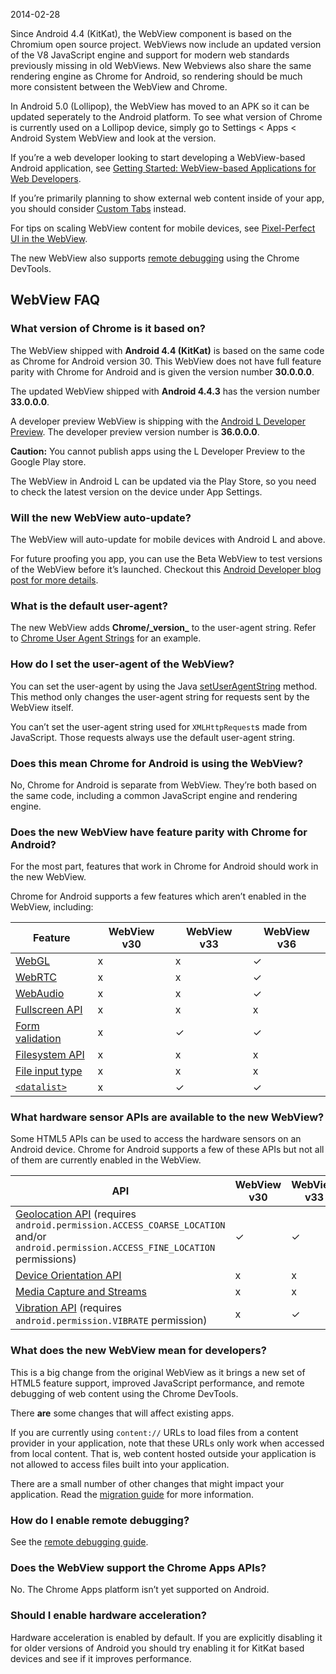 2014-02-28

Since Android 4.4 (KitKat), the WebView component is based on the Chromium open source project. WebViews now include an updated version of the V8 JavaScript engine and support for modern web standards previously missing in old WebViews. New Webviews also share the same rendering engine as Chrome for Android, so rendering should be much more consistent between the WebView and Chrome.

In Android 5.0 (Lollipop), the WebView has moved to an APK so it can be updated seperately to the Android platform. To see what version of Chrome is currently used on a Lollipop device, simply go to Settings &lt; Apps &lt; Android System WebView and look at the version.

If you’re a web developer looking to start developing a WebView-based Android application, see [Getting Started: WebView-based Applications for Web Developers](/docs/multidevice/webview/gettingstarted/).

If you’re primarily planning to show external web content inside of your app, you should consider [Custom Tabs](/docs/multidevice/android/customtabs/#whentouse) instead.

For tips on scaling WebView content for mobile devices, see [Pixel-Perfect UI in the WebView](/docs/multidevice/webview/pixelperfect/).

The new WebView also supports [remote debugging](/devtools/docs/remote-debugging) using the Chrome DevTools.

WebView FAQ
-----------

### What version of Chrome is it based on?

The WebView shipped with **Android 4.4 (KitKat)** is based on the same code as Chrome for Android version 30. This WebView does not have full feature parity with Chrome for Android and is given the version number **30.0.0.0**.

The updated WebView shipped with **Android 4.4.3** has the version number **33.0.0.0**.

A developer preview WebView is shipping with the [Android L Developer Preview](http://developer.android.com/preview/). The developer preview version number is **36.0.0.0**.

**Caution:** You cannot publish apps using the L Developer Preview to the Google Play store.

The WebView in Android L can be updated via the Play Store, so you need to check the latest version on the device under App Settings.

### Will the new WebView auto-update?

The WebView will auto-update for mobile devices with Android L and above.

For future proofing you app, you can use the Beta WebView to test versions of the WebView before it’s launched. Checkout this [Android Developer blog post for more details](http://android-developers.blogspot.com/2015/02/beta-channel-for-android-webview.html).

### What is the default user-agent?

The new WebView adds **Chrome/\_version\_** to the user-agent string. Refer to [Chrome User Agent Strings](/docs/multidevice/user-agent/#webview_user_agent) for an example.

### How do I set the user-agent of the WebView?

You can set the user-agent by using the Java [setUserAgentString](http://developer.android.com/reference/android/webkit/WebSettings.html#setUserAgentString(java.lang.String)) method. This method only changes the user-agent string for requests sent by the WebView itself.

You can’t set the user-agent string used for `XMLHttpRequest`s made from JavaScript. Those requests always use the default user-agent string.

### Does this mean Chrome for Android is using the WebView?

No, Chrome for Android is separate from WebView. They’re both based on the same code, including a common JavaScript engine and rendering engine.

### Does the new WebView have feature parity with Chrome for Android?

For the most part, features that work in Chrome for Android should work in the new WebView.

Chrome for Android supports a few features which aren’t enabled in the WebView, including:

<table><thead><tr class="header"><th>Feature</th><th>WebView v30</th><th>WebView v33</th><th>WebView v36</th></tr></thead><tbody><tr class="odd"><td><a href="http://www.html5rocks.com/en/tutorials/webgl/webgl_fundamentals/">WebGL</a></td><td>x</td><td>x</td><td>✓</td></tr><tr class="even"><td><a href="http://www.html5rocks.com/en/tutorials/webrtc/basics/">WebRTC</a></td><td>x</td><td>x</td><td>✓</td></tr><tr class="odd"><td><a href="http://www.html5rocks.com/en/tutorials/webaudio/intro/">WebAudio</a></td><td>x</td><td>x</td><td>✓</td></tr><tr class="even"><td><a href="http://www.html5rocks.com/en/mobile/fullscreen/">Fullscreen API</a></td><td>x</td><td>x</td><td>x</td></tr><tr class="odd"><td><a href="http://www.html5rocks.com/en/tutorials/forms/constraintvalidation/">Form validation</a></td><td>x</td><td>✓</td><td>✓</td></tr><tr class="even"><td><a href="http://www.html5rocks.com/en/tutorials/file/filesystem/">Filesystem API</a></td><td>x</td><td>x</td><td>x</td></tr><tr class="odd"><td><a href="http://updates.html5rocks.com/2012/08/Integrating-input-type-file-with-the-Filesystem-API">File input type</a></td><td>x</td><td>x</td><td>x</td></tr><tr class="even"><td><a href="http://updates.html5rocks.com/tag/datalist"><code>&lt;datalist&gt;</code></a></td><td>x</td><td>✓</td><td>✓</td></tr></tbody></table>

### What hardware sensor APIs are available to the new WebView?

Some HTML5 APIs can be used to access the hardware sensors on an Android device. Chrome for Android supports a few of these APIs but not all of them are currently enabled in the WebView.

<table><colgroup><col style="width: 12%" /><col style="width: 44%" /><col style="width: 44%" /></colgroup><thead><tr class="header"><th>API</th><th>WebView v30</th><th>WebView v33</th></tr></thead><tbody><tr class="odd"><td><a href="https://developer.mozilla.org/en-US/docs/Web/API/Geolocation_API">Geolocation API</a> (requires <code>android.permission.ACCESS_COARSE_LOCATION</code> and/or <code>android.permission.ACCESS_FINE_LOCATION</code> permissions)</td><td>✓</td><td>✓</td></tr><tr class="even"><td><a href="https://developer.mozilla.org/en-US/docs/Web/API/Window/deviceorientation_event">Device Orientation API</a></td><td>x</td><td>x</td></tr><tr class="odd"><td><a href="https://developer.mozilla.org/en-US/docs/Web/API/Media_Streams_API">Media Capture and Streams</a></td><td>x</td><td>x</td></tr><tr class="even"><td><a href="https://developer.mozilla.org/en-US/docs/Web/API/Vibration_API">Vibration API</a> (requires <code>android.permission.VIBRATE</code> permission)</td><td>x</td><td>✓</td></tr></tbody></table>

### What does the new WebView mean for developers?

This is a big change from the original WebView as it brings a new set of HTML5 feature support, improved JavaScript performance, and remote debugging of web content using the Chrome DevTools.

There **are** some changes that will affect existing apps.

If you are currently using `content://` URLs to load files from a content provider in your application, note that these URLs only work when accessed from local content. That is, web content hosted outside your application is not allowed to access files built into your application.

There are a small number of other changes that might impact your application. Read the [migration guide](http://developer.android.com/guide/webapps/migrating.html) for more information.

### How do I enable remote debugging?

See the [remote debugging guide](/devtools/docs/remote-debugging).

### Does the WebView support the Chrome Apps APIs?

No. The Chrome Apps platform isn’t yet supported on Android.

### Should I enable hardware acceleration?

Hardware acceleration is enabled by default. If you are explicitly disabling it for older versions of Android you should try enabling it for KitKat based devices and see if it improves performance.
